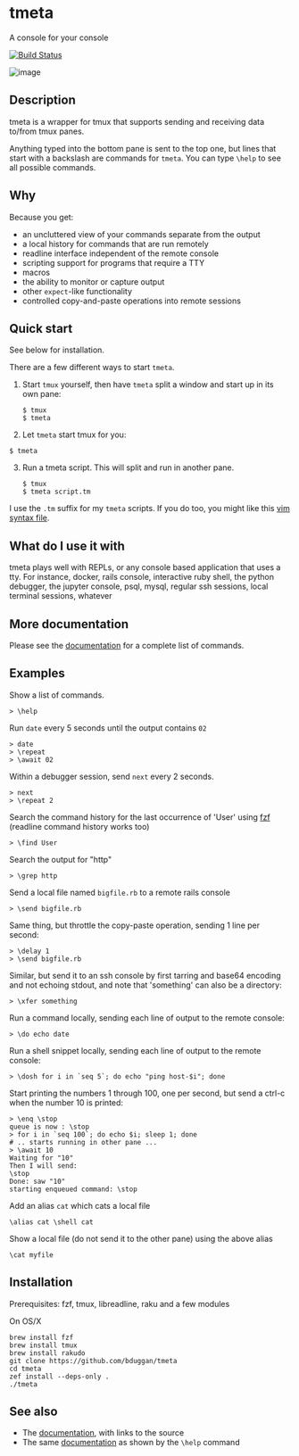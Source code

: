 # tmeta

A console for your console

[![Build Status](https://travis-ci.org/bduggan/tmeta.svg?branch=master)](https://travis-ci.org/bduggan/tmeta)

![image](https://user-images.githubusercontent.com/58956/89128554-6e741000-d4c4-11ea-846a-32189f23900c.png)

## Description

tmeta is a wrapper for tmux that supports
sending and receiving data to/from tmux panes.

Anything typed into the bottom pane is sent to the top one, but
lines that start with a backslash are commands for `tmeta`.
You can type `\help` to see all possible commands.

## Why

Because you get:

- an uncluttered view of your commands separate from the output
- a local history for commands that are run remotely
- readline interface independent of the remote console
- scripting support for programs that require a TTY
- macros
- the ability to monitor or capture output
- other `expect`-like functionality
- controlled copy-and-paste operations into remote sessions

## Quick start

See below for installation.

There are a few different ways to start `tmeta`.

1. Start `tmux` yourself, then have `tmeta` split a window and
start up in its own pane:
   ```
   $ tmux
   $ tmeta
   ```

2. Let `tmeta` start tmux for you:
  ```
  $ tmeta
  ```

3. Run a tmeta script.  This will split and run in another pane.
   ```
   $ tmux
   $ tmeta script.tm
   ```

I use the `.tm` suffix for my `tmeta` scripts.  If you do too, you
might like this [vim syntax file](syntax/tm.vim).

## What do I use it with

tmeta plays well with REPLs, or any console based
application that uses a tty.  For instance, docker, rails
console, interactive ruby shell, the python debugger, the
jupyter console, psql, mysql, regular ssh sessions, local
terminal sessions, whatever

## More documentation

Please see the [documentation](doc.md) for a complete list of commands.

## Examples

  Show a list of commands.
  ```
  > \help
  ```

  Run `date` every 5 seconds until the output contains `02`
  ```
  > date
  > \repeat
  > \await 02
  ```

  Within a debugger session, send `next` every 2 seconds.
  ```
  > next
  > \repeat 2
  ```

  Search the command history for the last occurrence of 'User' using [fzf](https://github.com/junegunn/fzf)
  (readline command history works too)
  ```
  > \find User
  ```

  Search the output for "http"
  ```
  > \grep http
  ```

  Send a local file named `bigfile.rb` to a remote rails console
  ```
  > \send bigfile.rb
  ```

  Same thing, but throttle the copy-paste operation, sending 1 line per second:
  ```
  > \delay 1
  > \send bigfile.rb
  ```

  Similar, but send it to an ssh console by first tarring and base64 encoding
  and not echoing stdout, and note that 'something' can also be a directory:
  ```
  > \xfer something
  ```

  Run a command locally, sending each line of output to the remote console:
  ```
  > \do echo date
  ```

  Run a shell snippet locally, sending each line of output to the remote console:
  ```
  > \dosh for i in `seq 5`; do echo "ping host-$i"; done
  ```

  Start printing the numbers 1 through 100, one per second, but send a ctrl-c
  when the number 10 is printed:
  ```
  > \enq \stop
  queue is now : \stop
  > for i in `seq 100`; do echo $i; sleep 1; done
  # .. starts running in other pane ...
  > \await 10
  Waiting for "10"
  Then I will send:
  \stop
  Done: saw "10"
  starting enqueued command: \stop
  ```

  Add an alias `cat` which cats a local file
  ```
  \alias cat \shell cat
  ```

  Show a local file (do not send it to the other pane) using the above alias
  ```
  \cat myfile
  ```

## Installation

Prerequisites: fzf, tmux, libreadline, raku and a few modules

On OS/X
```
brew install fzf
brew install tmux
brew install rakudo
git clone https://github.com/bduggan/tmeta
cd tmeta
zef install --deps-only .
./tmeta
```

## See also

* The [documentation](doc.md), with links to the source
* The same [documentation](help.md) as shown by the `\help` command
